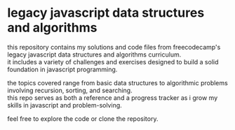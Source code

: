# legacy javascript data structures and algorithms

this repository contains my solutions and code files from freecodecamp's legacy javascript data structures and algorithms curriculum.  
it includes a variety of challenges and exercises designed to build a solid foundation in javascript programming.

the topics covered range from basic data structures to algorithmic problems involving recursion, sorting, and searching.  
this repo serves as both a reference and a progress tracker as i grow my skills in javascript and problem-solving.

feel free to explore the code or clone the repository.
